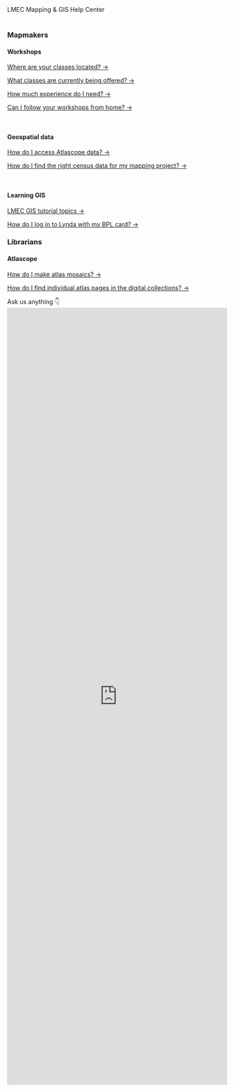 <div class = "lmec-header">LMEC Mapping & GIS Help Center </div>

<br>

<div class = "suggestions">


<div id = "for-mapmakers">
<h3>Mapmakers</h3>
<h4>Workshops</h4>
<p><a href="#/workshops/">Where are your classes located? →</a></p>
<p><a href="#/workshops/">What classes are currently being offered? →</a></p>
<p><a href="#/workshops/">How much experience do I need? →</a></p>
<p><a href="#/workshops/map201">Can I follow your workshops from home? →</a></p><br>
<h4>Geospatial data</h4>
<p><a href="#/documentation/lmec-data/urban-atlases/atlas-imagery">How do I access Atlascope data? →</a></p>
<p><a href="#/guides/data-guides/find-census-data">How do I find the right census data for my mapping project? →</a></p>
<br>
<h4>Learning GIS</h4>
<p><a href="#/guides/gis-guides/">LMEC GIS tutorial topics →</a></p>
<p><a href="https://my.nicheacademy.com/bostonpublic/course/1399">How do I log in to Lynda with my BPL card? →</a></p>
</div>



<div id = "for-librarians">
<h3>Librarians</h3>
<h4>Atlascope</h4>
<p><a href="#/guides/tools-guides/atlascope/create-mosaics">How do I make atlas mosaics? →</a></p>   
<p><a href="#/guides/tools-guides/atlascope/digital-collections">How do I find individual atlas pages in the digital collections? →</a></p>  
</div>

</div>



<div class="lmec-header" 
<h1>Ask us anything  👇 </h1></div>

<script src="https://static.airtable.com/js/embed/embed_snippet_v1.js"></script><iframe class="airtable-embed airtable-dynamic-height" style="background: transparent; border: 1px solid #ccc;" src="https://airtable.com/embed/shrY1Rvnl5qfYo99n?backgroundColor=teal" width="100%" height="1784" frameborder="0"></iframe>


